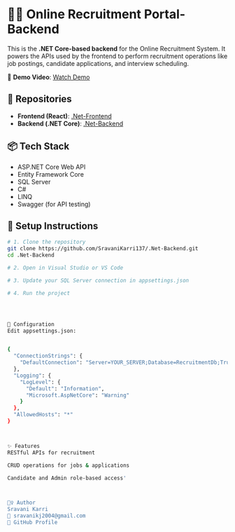 # 🧑‍💼 Online Recruitment Portal- Backend

This is the **.NET Core-based backend** for the Online Recruitment System. It powers the APIs used by the frontend to perform recruitment operations like job postings, candidate applications, and interview scheduling.

🎥 **Demo Video**: [Watch Demo](https://www.loom.com/share/1b99f27d453e425f88ba6994185d0704?sid=1a32b8ab-9e6f-47d2-a236-97c2d4060c19)



## 📁 Repositories

- **Frontend (React)**: [.Net-Frontend](https://github.com/SravaniKarri137/.Net-Frontend)
- **Backend (.NET Core)**: [.Net-Backend](https://github.com/SravaniKarri137/.Net-Backend)




## 📦 Tech Stack

- ASP.NET Core Web API
- Entity Framework Core
- SQL Server
- C#
- LINQ
- Swagger (for API testing)

## 🚀 Setup Instructions

```bash
# 1. Clone the repository
git clone https://github.com/SravaniKarri137/.Net-Backend.git
cd .Net-Backend

# 2. Open in Visual Studio or VS Code

# 3. Update your SQL Server connection in appsettings.json

# 4. Run the project




🔧 Configuration
Edit appsettings.json:


{
  "ConnectionStrings": {
    "DefaultConnection": "Server=YOUR_SERVER;Database=RecruitmentDb;Trusted_Connection=True;"
  },
  "Logging": {
    "LogLevel": {
      "Default": "Information",
      "Microsoft.AspNetCore": "Warning"
    }
  },
  "AllowedHosts": "*"
}



✨ Features
RESTful APIs for recruitment

CRUD operations for jobs & applications

Candidate and Admin role-based access'



🙋‍♀️ Author
Sravani Karri
📧 sravanikj2004@gmail.com
🔗 GitHub Profile
